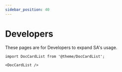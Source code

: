 ```yaml
---
sidebar_position: 40
---
```


# Developers

These pages are for Developers to expand SA's usage.

```mdx-code-block
import DocCardList from '@theme/DocCardList';

<DocCardList />
```
